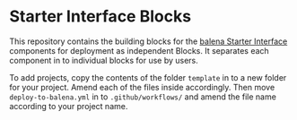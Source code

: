 # Starter Interface Blocks

This repository contains the building blocks for the [balena Starter Interface](https://github.com/balena-labs-research/starter-interface) components for deployment as independent Blocks. It separates each component in to individual blocks for use by users.

To add projects, copy the contents of the folder `template` in to a new folder for your project. Amend each of the files inside accordingly. Then move `deploy-to-balena.yml` in to `.github/workflows/` and amend the file name according to your project name.
